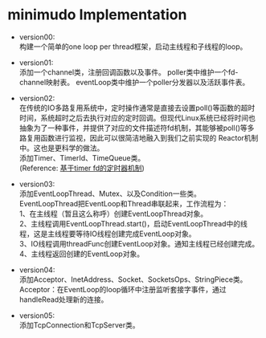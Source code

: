 # minimudo Implementation

* version00: <br>
    构建一个简单的one loop per thread框架，启动主线程和子线程的loop。

* version01: <br>
    添加一个channel类，注册回调函数以及事件。
    poller类中维护一个fd-channel映射表。
    eventLoop类中维护一个poller分发器以及活跃事件表。

* version02: <br>
    在传统的IO多路复用系统中，定时操作通常是直接去设置poll()等函数的超时时间，系统超时之后去执行对应的定时回调。但现代Linux系统已经将时间也抽象为了一种事件，并提供了对应的文件描述符fd机制，其能够被poll()等多路复用函数进行监视，因此可以很简洁地融入到我们之前实现的 Reactor机制中。这也是更科学的做法。<br>
    添加Timer、TimerId、TimeQueue类。<br>
    (Reference: [基于timer fd的定时器机制](https://www.jianshu.com/p/02dc5364a173)) <br>

* version03: <br>
    添加EventLoopThread、Mutex、以及Condition一些类。<br>
    EventLoopThread把EventLoop和Thread串联起来，工作流程为：<br>
    1、在主线程（暂且这么称呼）创建EventLoopThread对象。 <br>
    2、主线程调用EventLoopThread.start()，启动EventLoopThread中的线程，这是主线程要等待IO线程创建完成EventLoop对象。 <br>
    3、IO线程调用threadFunc创建EventLoop对象。通知主线程已经创建完成。 <br>
    4、主线程返回创建的EventLoop对象。<br>

* version04: <br>
    添加Acceptor、InetAddress、Socket、SocketsOps、StringPiece类。
    Acceptor：在EventLoop的loop循环中注册监听套接字事件，通过handleRead处理新的连接。

* version05: <br>
    添加TcpConnection和TcpServer类。